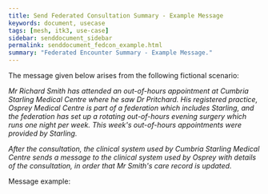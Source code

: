 ```yaml
---
title: Send Federated Consultation Summary - Example Message
keywords: document, usecase
tags: [mesh, itk3, use-case]
sidebar: senddocument_sidebar
permalink: senddocument_fedcon_example.html
summary: "Federated Encounter Summary - Example Message."
---
```


The message given below arises from the following fictional scenario:

*Mr Richard Smith has attended an out-of-hours appointment at Cumbria Starling Medical Centre where he saw Dr Pritchard. His registered practice, Osprey Medical Centre is part of a federation which includes Starling, and the federation has set up a rotating out-of-hours evening surgery which runs one night per week. This week's out-of-hours appointments were provided by Starling.*

*After the consultation, the clinical system used by Cumbria Starling Medical Centre sends a message to the clinical system used by Osprey with details of the consultation, in order that Mr Smith's care record is updated.*

Message example:

<script src="https://gist.github.com/briandiggle/bc220057d3e5004fb247a77bf324e6d5.js"></script>



